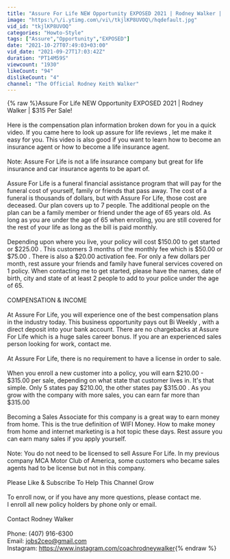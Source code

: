 ```yaml
---
title: "Assure For Life NEW Opportunity EXPOSED 2021 | Rodney Walker | $315 Per Sale!"
image: "https:\/\/i.ytimg.com\/vi\/tkjlKP8UVOQ\/hqdefault.jpg"
vid_id: "tkjlKP8UVOQ"
categories: "Howto-Style"
tags: ["Assure","Opportunity","EXPOSED"]
date: "2021-10-27T07:49:03+03:00"
vid_date: "2021-09-27T17:03:42Z"
duration: "PT14M59S"
viewcount: "1930"
likeCount: "94"
dislikeCount: "4"
channel: "The Official Rodney Keith Walker"
---
```

{% raw %}Assure For Life NEW Opportunity EXPOSED 2021 | Rodney Walker | $315 Per Sale!<br /><br />Here is the compensation plan information broken down for you in a quick video. If you came here to look up assure for life reviews , let me make it easy for you. This video is also good if you want to learn how to become an insurance agent or how to become a life insurance agent. <br /><br />Note: Assure For Life is not a life insurance company but great for life insurance and car insurance agents to be apart of. <br /><br />Assure For Life is a funeral financial assistance program that will pay for the funeral cost of yourself, family or friends that pass away. The cost of a funeral is thousands of dollars, but with Assure For Life, those cost are deceased. Our plan covers up to 7 people. The additional people on the plan can be a family member or friend under the age of 65 years old. As long as you are under the age of 65 when enrolling, you are still covered for the rest of your life as long as the bill is paid monthly. <br /><br />Depending upon where you live, your policy will cost $150.00 to get started or $225.00 . This customers 3 months of the monthly fee which is $50.00 or $75.00 . There is also a $20.00 activation fee. For only a few dollars per month, rest assure your friends and family have funeral services covered on 1 policy. When contacting me to get started, please have the names, date of birth, city and state of at least 2 people to add to your police under the age of 65. <br /><br />COMPENSATION &amp; INCOME<br /><br />At Assure For Life, you will experience one of the best compensation plans in the industry today. This business opportunity pays out Bi Weekly , with a direct deposit into your bank account. There are no chargebacks at Assure For Life which is a huge sales career bonus. If you are an experienced sales person looking for work, contact me. <br /><br />At Assure For Life, there is no requirement to have a license in order to sale. <br /><br />When you enroll a new customer into a policy, you will earn $210.00 - $315.00 per sale, depending on what state that customer lives in. It's that simple. Only 5 states pay $210.00, the other states pay $315.00 . As you grow with the company with more sales, you can earn far more than $315.00<br /><br />Becoming a Sales Associate for this company is a great way to earn money from home. This is the true definition of WIFI Money. How to make money from home and internet marketing is a hot topic these days. Rest assure you can earn many sales if you apply yourself. <br /><br />Note: You do not need to be licensed to sell Assure For Life. In my previous company MCA Motor Club of America, some customers who became sales agents had to be license but not in this company. <br /><br />Please Like &amp; Subscribe To Help This Channel Grow<br /><br />To enroll now, or if you have any more questions, please contact me. <br />I enroll all new policy holders by phone only or email. <br /><br />Contact Rodney Walker<br /><br />Phone: (407) 916-6300<br />Email: jobs2ceo@gmail.com<br />Instagram: <a rel="nofollow" target="blank" href="https://www.instagram.com/coachrodneywalker">https://www.instagram.com/coachrodneywalker</a>{% endraw %}
